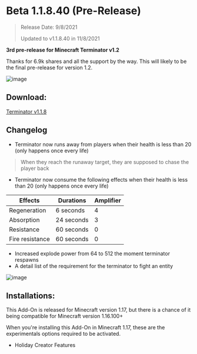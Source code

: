 # Beta 1.1.8.40 (Pre-Release)
> Release Date: 9/8/2021
> 
> Updated to v1.1.8.40 in 11/8/2021

**3rd pre-release for Minecraft Terminator v1.2**

Thanks for 6.9k shares and all the support by the way. This will likely to be the final pre-release for version 1.2.

![image](https://media.discordapp.net/attachments/571487722934370314/874120907910692884/unknown.png)

## Download:
[Terminator v1.1.8](https://cdn.discordapp.com/attachments/571863283657867294/874860541007519774/terminator_v1.1.8.40.mcaddon)

## Changelog
- Terminator now runs away from players when their health is less than 20 (only happens once every life)
> When they reach the runaway target, they are supposed to chase the player back
- Terminator now consume the following effects when their health is less than 20 (only happens once every life)

Effects | Durations | Amplifier 
-|-|-|
Regeneration | 6 seconds | 4
Absorption | 24 seconds | 3
Resistance | 60 seconds | 0
Fire resistance | 60 seconds | 0

- Increased explode power from 64 to 512 the moment terminator respawns
- A detail list of the requirement for the terminator to fight an entity

![image](https://media.discordapp.net/attachments/583617915203354633/874135220616572928/unknown.png)

## Installations:
This Add-On is released for Minecraft version 1.17, but there is a chance of it being compatible for Minecraft version 1.16.100+

When you're installing this Add-On in Minecraft 1.17, these are the experimentals options required to be activated.
- Holiday Creator Features
